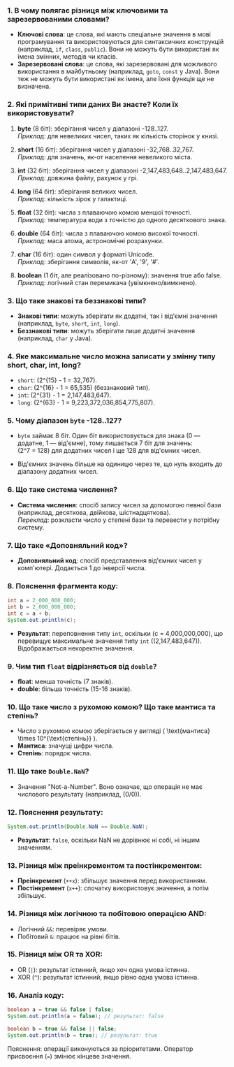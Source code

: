 ### 1. В чому полягає різниця між ключовими та зарезервованими словами?

- **Ключові слова**: це слова, які мають спеціальне значення в мові програмування та використовуються для синтаксичних конструкцій (наприклад, `if`, `class`, `public`). Вони не можуть бути використані як імена змінних, методів чи класів.
- **Зарезервовані слова**: це слова, які зарезервовані для можливого використання в майбутньому (наприклад, `goto`, `const` у Java). Вони теж не можуть бути використані як імена, але їхня функція ще не визначена.

### 2. Які примітивні типи даних Ви знаєте? Коли їх використовувати?

1. **byte** (8 біт): зберігання чисел у діапазоні -128..127.  
   _Приклад_: для невеликих чисел, таких як кількість сторінок у книзі.
   
2. **short** (16 біт): зберігання чисел у діапазоні -32,768..32,767.  
   _Приклад_: для значень, як-от населення невеликого міста.
   
3. **int** (32 біт): зберігання чисел у діапазоні -2,147,483,648..2,147,483,647.  
   _Приклад_: довжина файлу, рахунок у грі.

4. **long** (64 біт): зберігання великих чисел.  
   _Приклад_: кількість зірок у галактиці.

5. **float** (32 біт): числа з плаваючою комою меншої точності.  
   _Приклад_: температура води з точністю до одного десяткового знака.

6. **double** (64 біт): числа з плаваючою комою високої точності.  
   _Приклад_: маса атома, астрономічні розрахунки.

7. **char** (16 біт): один символ у форматі Unicode.  
   _Приклад_: зберігання символів, як-от 'A', '9', '#'.

8. **boolean** (1 біт, але реалізовано по-різному): значення true або false.  
   _Приклад_: логічний стан перемикача (увімкнено/вимкнено).

### 3. Що таке знакові та беззнакові типи?

- **Знакові типи**: можуть зберігати як додатні, так і від'ємні значення (наприклад, `byte`, `short`, `int`, `long`).
- **Беззнакові типи**: можуть зберігати лише додатні значення (наприклад, `char` у Java).

### 4. Яке максимальне число можна записати у змінну типу short, char, int, long?

- `short`: \(2^{15} - 1 = 32,767\).
- `char`: \(2^{16} - 1 = 65,535\) (беззнаковий тип).
- `int`: \(2^{31} - 1 = 2,147,483,647\).
- `long`: \(2^{63} - 1 = 9,223,372,036,854,775,807\).

### 5. Чому діапазон `byte` -128..127?

- `byte` займає 8 біт. Один біт використовується для знака (0 — додатне, 1 — від'ємне), тому лишається 7 біт для значень:  
  \(2^7 = 128\) для додатних чисел і ще 128 для від'ємних чисел.

- Від'ємних значень більше на одиницю через те, що нуль входить до діапазону додатних чисел.

### 6. Що таке система числення?

- **Система числення**: спосіб запису чисел за допомогою певної бази (наприклад, десяткова, двійкова, шістнадцяткова).  
  _Переклад_: розкласти число у степені бази та перевести у потрібну систему.

### 7. Що таке «Доповняльний код»?

- **Доповняльний код**: спосіб представлення від'ємних чисел у комп'ютері. Додається 1 до інверсії числа.

### 8. Пояснення фрагмента коду:
```java
int a = 2_000_000_000;
int b = 2_000_000_000;
int c = a + b;
System.out.println(c);
```
- **Результат**: переповнення типу `int`, оскільки \(c = 4,000,000,000\), що перевищує максимальне значення типу `int` (\(2,147,483,647\)). Відображається некоректне значення.

### 9. Чим тип `float` відрізняється від `double`?

- **float**: менша точність (7 знаків).  
- **double**: більша точність (15-16 знаків).

### 10. Що таке число з рухомою комою? Що таке мантиса та степінь?

- Число з рухомою комою зберігається у вигляді \( \text{мантиса} \times 10^{\text{степінь}} \).
- **Мантиса**: значущі цифри числа.  
- **Степінь**: порядок числа.

### 11. Що таке `Double.NaN`?

- Значення "Not-a-Number". Воно означає, що операція не має числового результату (наприклад, \(0/0\)).

### 12. Пояснення результату:
```java
System.out.println(Double.NaN == Double.NaN);
```
- **Результат**: `false`, оскільки NaN не дорівнює ні собі, ні іншим значенням.

### 13. Різниця між преінкрементом та постінкрементом:

- **Преінкремент** (`++x`): збільшує значення перед використанням.
- **Постінкремент** (`x++`): спочатку використовує значення, а потім збільшує.

### 14. Різниця між логічною та побітовою операцією AND:

- Логічний `&&`: перевіряє умови.  
- Побітовий `&`: працює на рівні бітів.  

### 15. Різниця між OR та XOR:

- OR (`|`): результат істинний, якщо хоч одна умова істинна.  
- XOR (`^`): результат істинний, якщо рівно одна умова істинна.

### 16. Аналіз коду:
```java
boolean a = true && false | false;
System.out.println(a = false); // результат: false

boolean b = true && false || false;
System.out.println(b = true); // результат: true
```  
Пояснення: операції виконуються за пріоритетами. Оператор присвоєння (`=`) змінює кінцеве значення.
